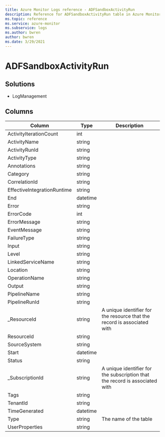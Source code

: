 ```yaml
---
title: Azure Monitor Logs reference - ADFSandboxActivityRun
description: Reference for ADFSandboxActivityRun table in Azure Monitor Logs.
ms.topic: reference
ms.service: azure-monitor
ms.subservice: logs
ms.author: bwren
author: bwren
ms.date: 3/29/2021
---
```


# ADFSandboxActivityRun

 

## Solutions

- LogManagement




## Columns

|Column|Type|Description|
|---|---|---|
|ActivityIterationCount|int||
|ActivityName|string||
|ActivityRunId|string||
|ActivityType|string||
|Annotations|string||
|Category|string||
|CorrelationId|string||
|EffectiveIntegrationRuntime|string||
|End|datetime||
|Error|string||
|ErrorCode|int||
|ErrorMessage|string||
|EventMessage|string||
|FailureType|string||
|Input|string||
|Level|string||
|LinkedServiceName|string||
|Location|string||
|OperationName|string||
|Output|string||
|PipelineName|string||
|PipelineRunId|string||
|_ResourceId|string|A unique identifier for the resource that the record is associated with|
|ResourceId|string||
|SourceSystem|string||
|Start|datetime||
|Status|string||
|_SubscriptionId|string|A unique identifier for the subscription that the record is associated with|
|Tags|string||
|TenantId|string||
|TimeGenerated|datetime||
|Type|string|The name of the table|
|UserProperties|string||
